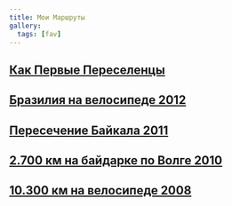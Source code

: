 ```yaml
---
title: Мои Маршруты
gallery:
  tags: [fav]
---
```


<h2><a href="/ru/my-routes/as-the-first-settlers/">Как Первые Переселенцы</a></h2>
<h2><a href="/ru/my-routes/brazil-by-bicycle-2012/">Бразилия на велосипеде 2012</a></h2>
<h2><a href="/ru/my-routes/across-baikal-2011/">Пересечение Байкала 2011</a></h2>
<h2><a href="/ru/my-routes/paddling-2700km-along-the-volga-2010/">2.700 км на байдарке по Волге 2010</a></h2>
<h2><a href="/ru/my-routes/transrussia-10300km-by-bicycle-2008/">10.300 км на велосипеде 2008</a></h2>
